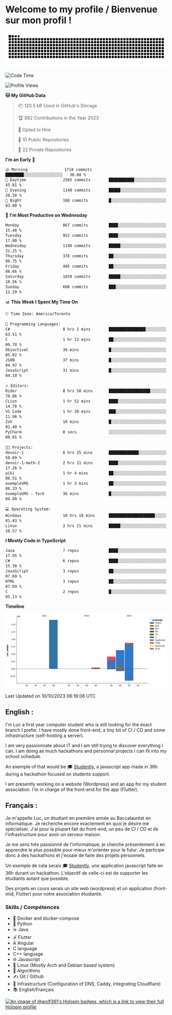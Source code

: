 # Welcome to my profile / Bienvenue sur mon profil !

![snake gif](https://github.com/wolf-361/wolf-361/blob/output/github-contribution-grid-snake.svg)

<!--START_SECTION:waka-->
![Code Time](http://img.shields.io/badge/Code%20Time-398%20hrs%203%20mins-blue)

![Profile Views](http://img.shields.io/badge/Profile%20Views-0-blue)

**🐱 My GitHub Data** 

> 📦 120.5 kB Used in GitHub's Storage 
 > 
> 🏆 882 Contributions in the Year 2023
 > 
> 💼 Opted to Hire
 > 
> 📜 10 Public Repositories 
 > 
> 🔑 22 Private Repositories 
 > 
**I'm an Early 🐤** 

```text
🌞 Morning                1718 commits        ████████░░░░░░░░░░░░░░░░░   30.68 % 
🌆 Daytime                2565 commits        ███████████░░░░░░░░░░░░░░   45.81 % 
🌃 Evening                1148 commits        █████░░░░░░░░░░░░░░░░░░░░   20.50 % 
🌙 Night                  168 commits         █░░░░░░░░░░░░░░░░░░░░░░░░   03.00 % 
```
📅 **I'm Most Productive on Wednesday** 

```text
Monday                   867 commits         ████░░░░░░░░░░░░░░░░░░░░░   15.48 % 
Tuesday                  952 commits         ████░░░░░░░░░░░░░░░░░░░░░   17.00 % 
Wednesday                1190 commits        █████░░░░░░░░░░░░░░░░░░░░   21.25 % 
Thursday                 378 commits         ██░░░░░░░░░░░░░░░░░░░░░░░   06.75 % 
Friday                   485 commits         ██░░░░░░░░░░░░░░░░░░░░░░░   08.66 % 
Saturday                 1039 commits        █████░░░░░░░░░░░░░░░░░░░░   18.56 % 
Sunday                   688 commits         ███░░░░░░░░░░░░░░░░░░░░░░   12.29 % 
```


📊 **This Week I Spent My Time On** 

```text
🕑︎ Time Zone: America/Toronto

💬 Programming Languages: 
C#                       8 hrs 2 mins        ████████████████░░░░░░░░░   63.51 % 
C                        1 hr 13 mins        ██░░░░░░░░░░░░░░░░░░░░░░░   09.70 % 
ObjectiveC               38 mins             █░░░░░░░░░░░░░░░░░░░░░░░░   05.02 % 
JSON                     37 mins             █░░░░░░░░░░░░░░░░░░░░░░░░   04.97 % 
JavaScript               31 mins             █░░░░░░░░░░░░░░░░░░░░░░░░   04.10 % 

🔥 Editors: 
Rider                    8 hrs 58 mins       ██████████████████░░░░░░░   70.86 % 
CLion                    1 hr 52 mins        ████░░░░░░░░░░░░░░░░░░░░░   14.78 % 
VS Code                  1 hr 30 mins        ███░░░░░░░░░░░░░░░░░░░░░░   11.96 % 
Zsh                      18 mins             █░░░░░░░░░░░░░░░░░░░░░░░░   02.40 % 
PyCharm                  0 secs              ░░░░░░░░░░░░░░░░░░░░░░░░░   00.01 % 

🐱‍💻 Projects: 
devoir-1                 6 hrs 25 mins       █████████████░░░░░░░░░░░░   50.69 % 
devoir-1-math-2          2 hrs 11 mins       ████░░░░░░░░░░░░░░░░░░░░░   17.26 % 
wiki                     1 hr 4 mins         ██░░░░░░░░░░░░░░░░░░░░░░░   08.51 % 
exempleVMS               1 hr 3 mins         ██░░░░░░░░░░░░░░░░░░░░░░░   08.33 % 
exempleVMS - fork        36 mins             █░░░░░░░░░░░░░░░░░░░░░░░░   04.80 % 

💻 Operating System: 
Windows                  10 hrs 18 mins      ████████████████████░░░░░   81.43 % 
Linux                    2 hrs 21 mins       █████░░░░░░░░░░░░░░░░░░░░   18.57 % 
```

**I Mostly Code in TypeScript** 

```text
Java                     7 repos             ████░░░░░░░░░░░░░░░░░░░░░   17.95 % 
C#                       6 repos             ████░░░░░░░░░░░░░░░░░░░░░   15.38 % 
JavaScript               3 repos             ██░░░░░░░░░░░░░░░░░░░░░░░   07.69 % 
HTML                     3 repos             ██░░░░░░░░░░░░░░░░░░░░░░░   07.69 % 
C                        2 repos             █░░░░░░░░░░░░░░░░░░░░░░░░   05.13 % 
```



**Timeline**

![Lines of Code chart](https://raw.githubusercontent.com/wolf-361/wolf-361/main/assets/bar_graph.png)


 Last Updated on 10/10/2023 06:16:06 UTC
<!--END_SECTION:waka-->

## English : 

I'm Luc a first year computer student who is still looking for the exact branch I prefer. I have mostly done front-end, a tiny bit of CI / CD and some infrastructure (self-hosting a server).

I am very passionnate about IT and I am still trying to discover everything I can. I am doing as much hackathons and personnal projects I can fit into my school schedule.

An exemple of that would be 🎓 [Studently](https://github.com/wolf-361/Studently-CodeJam12), a javascript app made in 36h during a hackathon focused on students support.

I am presently working on a website (Wordpress) and an app for my student association. I'm in charge of the front-end for the app (Flutter).

## Français :

Je m'appelle Luc, un étudiant en première année au Baccalauréat en informatique. Je recherche encore exactement en quoi je désire me spécialiser. J'ai pour la plupart fait du front-end, un peu de CI / CD et de l'infrastructure pour avoir un serveur maison.

Je me sens très passionné de l'informatique, je cherche présentement à en apprendre le plus possible pour mieux m'orienter pour le futur. Je participe donc à des hackathons et j'essaie de faire des projets personnels.

Un exemple de cela serais 🎓 [Studently](https://github.com/wolf-361/Studently-CodeJam12), une application javascript faite en 36h durant un hackathon. L'objectif de celle-ci est de supporter les étudiants autant que possible.

Des projets en cours serais un site web (wordpress) et un application (front-end, Flutter) pour notre association étudiante.

###  Skills / Compétences

* 🐋 Docker and docker-compose
* 🐍 Python
* ☕ Java
* ℱ Flutter
* A Angular
* C language
* C++ language
* 🌐 Javascript
* 🐧 Linux (Mostly Arch and Debian based system)
* 🧩 Algorithms
* ✍️ Git / Github
* 📜 Infrastructure (Configuration of DNS, Caddy, integrating Cloudflare)
* 📚 English/Français

[![An image of @wolf361's Holopin badges, which is a link to view their full Holopin profile](https://holopin.me/wolf361)](https://holopin.io/@wolf361)


